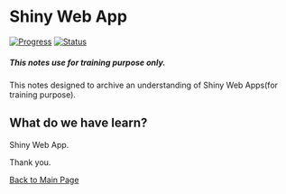 # Shiny Web App
[![Progress](https://img.shields.io/badge/Progress-100%25-blue.svg)]()
[![Status](https://img.shields.io/badge/Status-Completed-green.svg)]()

##### This notes use for training purpose only.
This notes designed to archive an understanding of Shiny Web Apps(for training purpose).

## What do we have learn?

  Shiny Web App.

Thank you.

[Back to Main Page](https://github.com/eikmarizal/DataStar/)
